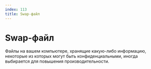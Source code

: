 ```yaml
---
index: 113
title: Swap-файл
---
```

# Swap-файл

Файлы на вашем компьютере, хранящие какую-либо информацию, некоторые из которых могут быть конфиденциальными, иногда выбирается для повышения производительности.